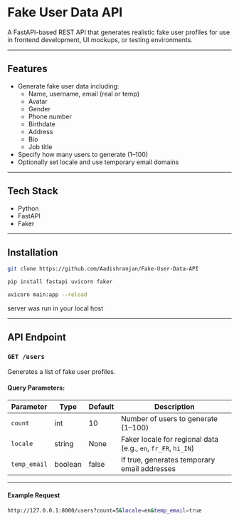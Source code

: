 # Fake User Data API

A FastAPI-based REST API that generates realistic fake user profiles for use in frontend development, UI mockups, or testing environments.

---

## Features

- Generate fake user data including:
  - Name, username, email (real or temp)
  - Avatar
  - Gender
  - Phone number
  - Birthdate
  - Address
  - Bio
  - Job title
- Specify how many users to generate (1–100)
- Optionally set locale and use temporary email domains

---

## Tech Stack

- Python
- FastAPI
- Faker

---

## Installation

```bash
git clone https://github.com/Aadishranjan/Fake-User-Data-API
```
```bash
pip install fastapi uvicorn faker
```
```bash
uvicorn main:app --reload
```

server was run in your local host

---

## API Endpoint

### `GET /users`

Generates a list of fake user profiles.

#### Query Parameters:

| Parameter     | Type    | Default | Description                                      |
|---------------|---------|---------|--------------------------------------------------|
| `count`       | int     | 10      | Number of users to generate (1–100)             |
| `locale`      | string  | None    | Faker locale for regional data (e.g., `en`, `fr_FR`, `hi_IN`) |
| `temp_email`  | boolean | false   | If true, generates temporary email addresses    |

---

#### Example Request

```bash
http://127.0.0.1:8000/users?count=5&locale=en&temp_email=true
```
